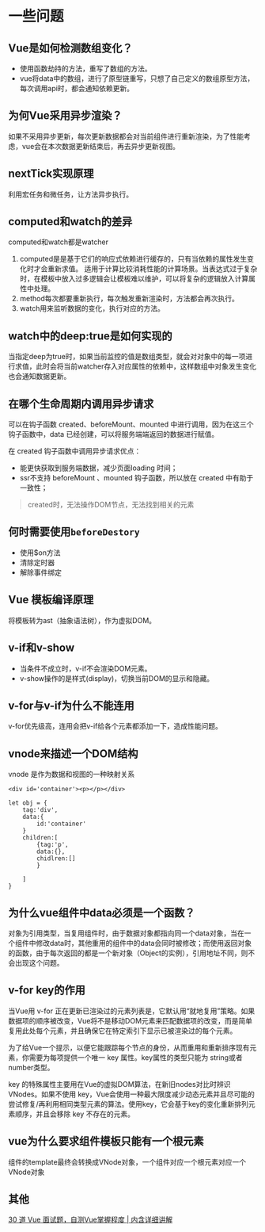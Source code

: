 # 一些问题
## Vue是如何检测数组变化？
- 使用函数劫持的方法，重写了数组的方法。
- vue将data中的数组，进行了原型链重写，只想了自己定义的数组原型方法，每次调用api时，都会通知依赖更新。

## 为何Vue采用异步渲染？
如果不采用异步更新，每次更新数据都会对当前组件进行重新渲染，为了性能考虑，vue会在本次数据更新结束后，再去异步更新视图。

## nextTick实现原理
利用宏任务和微任务，让方法异步执行。

## computed和watch的差异
computed和watch都是watcher
1. computed是是基于它们的响应式依赖进行缓存的，只有当依赖的属性发生变化时才会重新求值。
适用于计算比较消耗性能的计算场景。当表达式过于复杂时，在模板中放入过多逻辑会让模板难以维护，可以将复杂的逻辑放入计算属性中处理。
2. method每次都要重新执行，每次触发重新渲染时，方法都会再次执行。
3. watch用来监听数据的变化，执行对应的方法。

## watch中的deep:true是如何实现的
当指定deep为true时，如果当前监控的值是数组类型，就会对对象中的每一项进行求值，此时会将当前watcher存入对应属性的依赖中，这样数组中对象发生变化也会通知数据更新。

## 在哪个生命周期内调用异步请求
可以在钩子函数 created、beforeMount、mounted 中进行调用，因为在这三个钩子函数中，data 已经创建，可以将服务端端返回的数据进行赋值。

在 created 钩子函数中调用异步请求优点：

- 能更快获取到服务端数据，减少页面loading 时间；
- ssr不支持 beforeMount 、mounted 钩子函数，所以放在 created 中有助于一致性；
> created时，无法操作DOM节点，无法找到相关的元素

## 何时需要使用`beforeDestory`
- 使用$on方法
- 清除定时器
- 解除事件绑定

## Vue 模板编译原理
将模板转为ast（抽象语法树），作为虚拟DOM。

## v-if和v-show
- 当条件不成立时，v-if不会渲染DOM元素。
- v-show操作的是样式(display)，切换当前DOM的显示和隐藏。

## v-for与v-if为什么不能连用
v-for优先级高，连用会把v-if给各个元素都添加一下，造成性能问题。

## vnode来描述一个DOM结构
vnode 是作为数据和视图的一种映射关系

```
<div id='container'><p></p></div>

let obj = {
    tag:'div',
    data:{
        id:'container'
    }
    children:[
        {tag:'p',
        data:{},
        chidlren:[]
        }

    ]
}

```

## 为什么vue组件中data必须是一个函数？

对象为引用类型，当复用组件时，由于数据对象都指向同一个data对象，当在一个组件中修改data时，其他重用的组件中的data会同时被修改；而使用返回对象的函数，由于每次返回的都是一个新对象（Object的实例），引用地址不同，则不会出现这个问题。

## v-for key的作用

当Vue用 v-for 正在更新已渲染过的元素列表是，它默认用“就地复用”策略。如果数据项的顺序被改变，Vue将不是移动DOM元素来匹配数据项的改变，而是简单复用此处每个元素，并且确保它在特定索引下显示已被渲染过的每个元素。

为了给Vue一个提示，以便它能跟踪每个节点的身份，从而重用和重新排序现有元素，你需要为每项提供一个唯一 key 属性。key属性的类型只能为 string或者number类型。

key 的特殊属性主要用在Vue的虚拟DOM算法，在新旧nodes对比时辨识VNodes。如果不使用 key，Vue会使用一种最大限度减少动态元素并且尽可能的尝试修复/再利用相同类型元素的算法。使用key，它会基于key的变化重新排列元素顺序，并且会移除 key 不存在的元素。


## vue为什么要求组件模板只能有一个根元素
组件的template最终会转换成VNode对象，一个组件对应一个根元素对应一个VNode对象




## 其他

[30 道 Vue 面试题，自测Vue掌握程度 | 内含详细讲解](
https://mp.weixin.qq.com/s?__biz=MzI0MzIyMDM5Ng==&mid=2649826217&idx=2&sn=00df0bee9bb97b803fc78a8cca81e3b0&chksm=f175e96ac602607cd3781ef095ae0635561cb3e2f34e04a296654dd64fc1c81a442cc97087ba&scene=21#wechat_redirect)